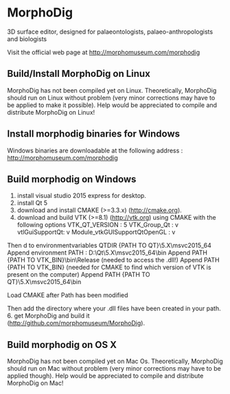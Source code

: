 # MorphoDig
3D surface editor, designed for palaeontologists, palaeo-anthropologists and biologists

Visit the official web page at http://morphomuseum.com/morphodig


## Build/Install MorphoDig on Linux

MorphoDig has not been compiled yet on Linux. Theoretically, MorphoDig should run on Linux without problem (very minor corrections may have to be applied to make it possible). Help would be appreciated to compile and distribute MorphoDig on Linux!

    
   
## Install morphodig binaries for Windows 

Windows binaries are downloadable at the following address : http://morphomuseum.com/morphodig 
  
## Build morphodig on Windows
1.  install visual studio 2015 express for desktop.
2.  install Qt 5
4.  download and install CMAKE (>=3.3.x) (http://cmake.org).
5.  download and build VTK (>=8.1) (http://vtk.org) using CMAKE with the following options
VTK_QT_VERSION : 5
VTK_Group_Qt : v
vtlGuiSupportQt: v
Module_vtkGUISupportQtOpenGL : v

Then d to environmentvariables QTDIR {PATH TO QT}\5.X\msvc2015_64
Append environment PATH : D:\Qt\5.X\msvc2015_64\bin
Append PATH {PATH TO VTK_BIN}\bin\Release (needed to access the .dll!)
Append PATH {PATH TO VTK_BIN} (needed for CMAKE to find which version of VTK is present on the computer)
Append PATH {PATH TO QT}\5.X\msvc2015_64\bin 

Load CMAKE after Path has been modified


Then add the directory where your .dll files have been created in your path.
6.  get MorphoDig and build it (http://github.com/morphomuseum/MorphoDig). 

## Build morphodig on OS X

MorphoDig has not been compiled yet on Mac Os. Theoretically, MorphoDig should run on Mac without problem (very minor corrections may have to be applied though). Help would be appreciated to compile and distribute MorphoDig on Mac!
    
    
